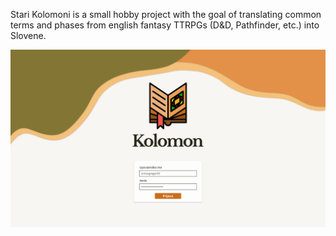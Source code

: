 Stari Kolomoni is a small hobby project with the goal of translating common terms and phases 
from english fantasy TTRPGs (D&D, Pathfinder, etc.) into Slovene.

<div align="center">
    <img src="https://raw.githubusercontent.com/Stari-kolomoni/kolomon-designs/master/static/login-page-v3.png"
         width="1000" 
         alt="Stari Kolomoni login page UI mockup" />
</div>
